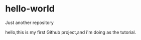# hello-world
Just another repository

hello,this is my first Github project,and i'm doing as the tutorial.
